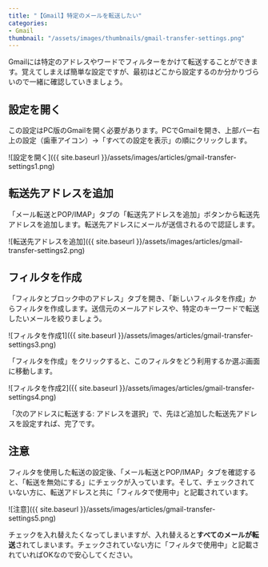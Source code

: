 ```yaml
---
title: "【Gmail】特定のメールを転送したい"
categories:
- Gmail
thumbnail: "/assets/images/thumbnails/gmail-transfer-settings.png"
---
```


Gmailには特定のアドレスやワードでフィルターをかけて転送することができます。覚えてしまえば簡単な設定ですが、最初はどこから設定するのか分かりづらいので一緒に確認していきましょう。
<!--more-->

## 設定を開く
この設定はPC版のGmailを開く必要があります。PCでGmailを開き、上部バー右上の設定（歯車アイコン）→「すべての設定を表示」の順にクリックします。

![設定を開く]({{ site.baseurl }}/assets/images/articles/gmail-transfer-settings1.png)

## 転送先アドレスを追加
「メール転送とPOP/IMAP」タブの「転送先アドレスを追加」ボタンから転送先アドレスを追加します。転送先アドレスにメールが送信されるので認証します。

![転送先アドレスを追加]({{ site.baseurl }}/assets/images/articles/gmail-transfer-settings2.png)

## フィルタを作成
「フィルタとブロック中のアドレス」タブを開き、「新しいフィルタを作成」からフィルタを作成します。送信元のメールアドレスや、特定のキーワードで転送したいメールを絞りましょう。

![フィルタを作成1]({{ site.baseurl }}/assets/images/articles/gmail-transfer-settings3.png)

「フィルタを作成」をクリックすると、このフィルタをどう利用するか選ぶ画面に移動します。

![フィルタを作成2]({{ site.baseurl }}/assets/images/articles/gmail-transfer-settings4.png)

「次のアドレスに転送する: アドレスを選択」で、先ほど追加した転送先アドレスを設定すれば、完了です。

## 注意
フィルタを使用した転送の設定後、「メール転送とPOP/IMAP」タブを確認すると、「転送を無効にする」にチェックが入っています。そして、チェックされていない方に、転送アドレスと共に「フィルタで使用中」と記載されています。

![注意]({{ site.baseurl }}/assets/images/articles/gmail-transfer-settings5.png)

チェックを入れ替えたくなってしまいますが、入れ替えると**すべてのメールが転送**されてしまいます。チェックされていない方に「フィルタで使用中」と記載されていればOKなので安心してください。
